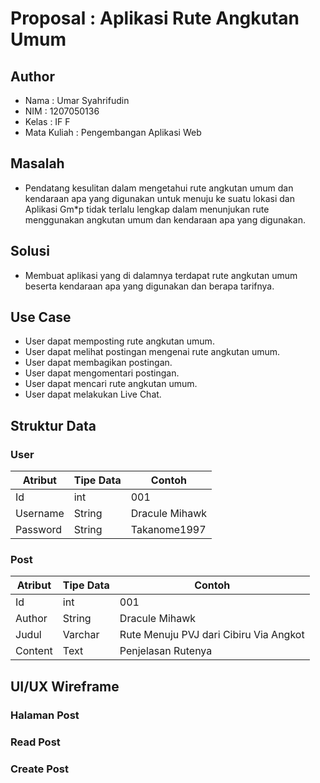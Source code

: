 # Proposal : Aplikasi Rute Angkutan Umum

## Author

- Nama		: Umar Syahrifudin
- NIM		: 1207050136
- Kelas		: IF F
- Mata Kuliah	: Pengembangan Aplikasi Web


## Masalah
-	Pendatang kesulitan dalam mengetahui rute angkutan umum dan kendaraan apa yang digunakan untuk menuju ke suatu lokasi dan Aplikasi Gm*p tidak terlalu lengkap dalam menunjukan rute menggunakan angkutan umum dan kendaraan apa yang digunakan.


## Solusi
-	Membuat aplikasi yang di dalamnya terdapat rute angkutan umum beserta kendaraan apa yang digunakan dan berapa tarifnya.

## Use Case
- User dapat memposting rute angkutan umum.
- User dapat melihat postingan mengenai rute angkutan umum.
- User dapat membagikan postingan.
- User dapat mengomentari postingan.
- User dapat mencari rute angkutan umum.
- User dapat melakukan Live Chat.

## Struktur Data

### User
Atribut|Tipe Data|Contoh
---|---|---
Id|int|001
Username|String|Dracule Mihawk
Password|String|Takanome1997

### Post
Atribut|Tipe Data|Contoh
---|---|---
Id |int|001
Author|String|Dracule Mihawk
Judul|Varchar|Rute Menuju PVJ dari Cibiru Via Angkot
Content|Text|Penjelasan Rutenya


## UI/UX Wireframe

### Halaman Post

### Read Post

### Create Post

